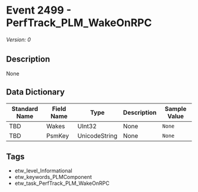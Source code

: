 # Event 2499 - PerfTrack_PLM_WakeOnRPC
###### Version: 0

## Description
None

## Data Dictionary
|Standard Name|Field Name|Type|Description|Sample Value|
|---|---|---|---|---|
|TBD|Wakes|UInt32|None|`None`|
|TBD|PsmKey|UnicodeString|None|`None`|

## Tags
* etw_level_Informational
* etw_keywords_PLMComponent
* etw_task_PerfTrack_PLM_WakeOnRPC